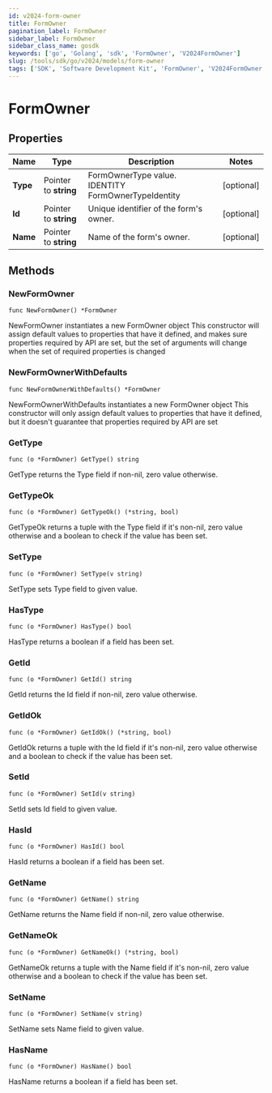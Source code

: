 ```yaml
---
id: v2024-form-owner
title: FormOwner
pagination_label: FormOwner
sidebar_label: FormOwner
sidebar_class_name: gosdk
keywords: ['go', 'Golang', 'sdk', 'FormOwner', 'V2024FormOwner']
slug: /tools/sdk/go/v2024/models/form-owner
tags: ['SDK', 'Software Development Kit', 'FormOwner', 'V2024FormOwner']
---
```


# FormOwner

## Properties

| Name | Type | Description | Notes |
| --- | --- | --- | --- |
| **Type** | Pointer to **string** | FormOwnerType value. IDENTITY FormOwnerTypeIdentity | [optional] |
| **Id** | Pointer to **string** | Unique identifier of the form's owner. | [optional] |
| **Name** | Pointer to **string** | Name of the form's owner. | [optional] |

## Methods

### NewFormOwner

`func NewFormOwner() *FormOwner`

NewFormOwner instantiates a new FormOwner object This constructor will assign default values to properties that have it defined, and makes sure properties required by API are set, but the set of arguments will change when the set of required properties is changed

### NewFormOwnerWithDefaults

`func NewFormOwnerWithDefaults() *FormOwner`

NewFormOwnerWithDefaults instantiates a new FormOwner object This constructor will only assign default values to properties that have it defined, but it doesn't guarantee that properties required by API are set

### GetType

`func (o *FormOwner) GetType() string`

GetType returns the Type field if non-nil, zero value otherwise.

### GetTypeOk

`func (o *FormOwner) GetTypeOk() (*string, bool)`

GetTypeOk returns a tuple with the Type field if it's non-nil, zero value otherwise and a boolean to check if the value has been set.

### SetType

`func (o *FormOwner) SetType(v string)`

SetType sets Type field to given value.

### HasType

`func (o *FormOwner) HasType() bool`

HasType returns a boolean if a field has been set.

### GetId

`func (o *FormOwner) GetId() string`

GetId returns the Id field if non-nil, zero value otherwise.

### GetIdOk

`func (o *FormOwner) GetIdOk() (*string, bool)`

GetIdOk returns a tuple with the Id field if it's non-nil, zero value otherwise and a boolean to check if the value has been set.

### SetId

`func (o *FormOwner) SetId(v string)`

SetId sets Id field to given value.

### HasId

`func (o *FormOwner) HasId() bool`

HasId returns a boolean if a field has been set.

### GetName

`func (o *FormOwner) GetName() string`

GetName returns the Name field if non-nil, zero value otherwise.

### GetNameOk

`func (o *FormOwner) GetNameOk() (*string, bool)`

GetNameOk returns a tuple with the Name field if it's non-nil, zero value otherwise and a boolean to check if the value has been set.

### SetName

`func (o *FormOwner) SetName(v string)`

SetName sets Name field to given value.

### HasName

`func (o *FormOwner) HasName() bool`

HasName returns a boolean if a field has been set.

